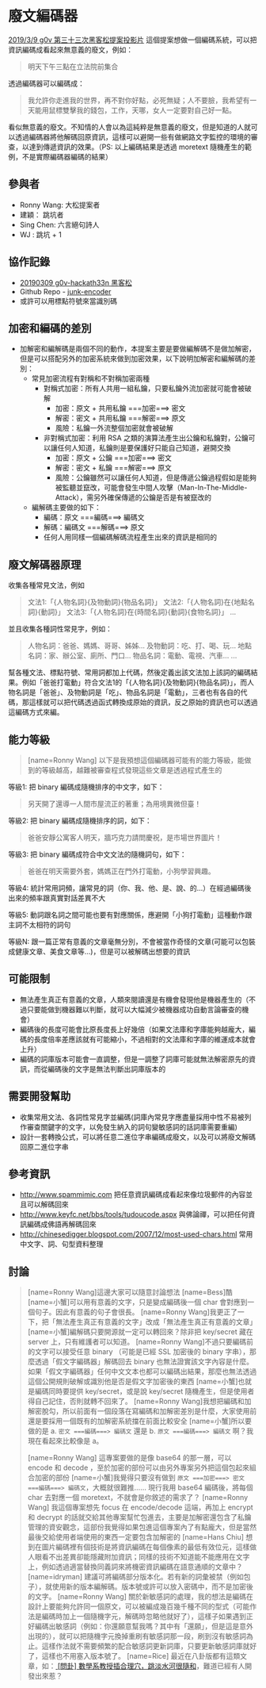 廢文編碼器
==========
[2019/3/9 g0v 第三十三次黑客松提案投影片](https://docs.google.com/presentation/d/1APtPAmKYVbEoQFNb0I9_2tzamKfOCYU9HacoLUIoz3U/edit?usp=sharing)
這個提案想做一個編碼系統，可以把資訊編碼成看起來無意義的廢文，例如：
> 明天下午三點在立法院前集合

透過編碼器可以編碼成：
> 我允許你走進我的世界，再不對你好點，必死無疑；人不要臉，我希望有一天能用鼠標雙擊我的錢包，工作，天哪，女人一定要對自己好一點。
 
看似無意義的廢文。不知情的人會以為這純粹是無意義的廢文，但是知道的人就可以透過編碼器將他解碼回原資訊，這樣可以避開一些有做網路文字監控的環境的審查，以達到傳遞資訊的效果。（PS: 以上編碼結果是透過 moretext 隨機產生的範例，不是實際編碼器編碼的結果）

參與者
-----
* Ronny Wang: 大松提案者
* 建穎： 跳坑者
* Sing Chen: 六言絕句詩人
* WJ : 跳坑 + 1

協作記錄
-------
* [20190309 g0v-hackath33n 黑客松](https://g0v.hackmd.io/xhe02MfFR4-B-UW3pTHKUQ)
* Github Repo - [junk-encoder](https://github.com/Asing1001/junk-encoder)
* 或許可以用標點符號來當識別碼

加密和編碼的差別
-------------
* 加解密和編解碼是兩個不同的動作，本提案主要是要做編解碼不是做加解密，但是可以搭配另外的加密系統來做到加密效果，以下說明加解密和編解碼的差別：
    * 常見加密流程有對稱和不對稱加密兩種
        * 對稱式加密：所有人共用一組私鑰，只要私鑰外流加密就可能會被破解
            * 加密：原文 + 共用私鑰 ===加密===> 密文
            * 解密：密文 + 共用私鑰 ===解密===> 原文
            * 風險：私鑰一外流整個加密就會被破解
        * 非對稱式加密：利用 RSA 之類的演算法產生出公鑰和私鑰對，公鑰可以讓任何人知道，私鑰則是要保護好只能自己知道，避開交換
            * 加密：原文 + 公鑰 ===加密===> 密文
            * 解密：密文 + 私鑰 ===解密===> 原文
            * 風險：公鑰雖然可以讓任何人知道，但是傳遞公鑰過程假如是能夠被監聽並竄改，可能會發生中間人攻擊（Man-In-The-Middle-Attack），需另外確保傳遞的公鑰是否是有被竄改的
    * 編解碼主要做的如下：
        * 編碼：原文 ===編碼===> 編碼文
        * 解碼：編碼文 ===解碼===> 原文
        * 任何人用同樣一個編碼解碼流程產生出來的資訊是相同的


廢文解碼器原理
--------
收集各種常見文法，例如
> 文法1:「{人物名詞}{及物動詞}{物品名詞}」
> 文法2:「{人物名詞}在{地點名詞}{動詞}」
> 文法3:「{人物名詞}在{時間名詞}{動詞}{食物名詞}」
> ...

並且收集各種詞性常見字，例如：
> 人物名詞：爸爸、媽媽、哥哥、姊姊... 
> 及物動詞：吃、打、喝、玩...
> 地點名詞：家、辦公室、廁所、門口...
> 物品名詞：電動、電視、汽車...
> ... 
 
幫各種文法、標點符號、常用詞都加上代碼，然後定義出該文法加上該詞的編碼結果。例如「爸爸打電動」符合文法1的「{人物名詞}{及物動詞}{物品名詞}」，而人物名詞是「爸爸」、及物動詞是「吃」、物品名詞是「電動」，三者也有各自的代碼，那這樣就可以把代碼透過函式轉換成原始的資訊，反之原始的資訊也可以透過這編碼方式來編。

能力等級
-------
> [name=Ronny Wang] 以下是我預想這個編碼器可能有的能力等級，能做到的等級越高，越難被審查程式發現這些文章是透過程式產生的

等級1: 把 binary 編碼成隨機排序的中文字，如下：
> 另天開了還導一人間市屋流正的著重；為用境異微但臺！

等級2: 把 binary 編碼成隨機排序的詞，如下：
> 爸爸安靜公寓客人明天，牆巧克力請問慶祝，是市場世界圖片！

等級3: 把 binary 編碼成符合中文文法的隨機詞句，如下：
> 爸爸在明天需要外套，媽媽正在門外打電動，小狗學習興趣。

等級4: 統計常用詞頻，讓常見的詞（你、我、他、是、說、的...）在經過編碼後出來的頻率跟真實對話差異不大

等級5: 動詞跟名詞之間可能也要有對應關係，應避開「小狗打電動」這種動作跟主詞不太相符的詞句

等級N: 跟一篇正常有意義的文章毫無分別，不會被當作奇怪的文章(可能可以包裝成健康文章、美食文章等...)，但是可以被解碼出想要的資訊

可能限制
-------
* 無法產生真正有意義的文章，人類來閱讀還是有機會發現他是機器產生的（不過只要能做到機器難以判斷，就可以大幅減少被機器成功自動言論審查的機會）
* 編碼後的長度可能會比原長度長上好幾倍（如果文法庫和字庫能夠越龐大，編碼的長度倍率差應該就有可能縮小，不過相對的文法庫和字庫的維運成本就會上升）
* 編碼的詞庫版本可能會一直調整，但是一調整了詞庫可能就無法解密原先的資訊，而從編碼後的文字是無法判斷出詞庫版本的

需要開發幫助
----------
* 收集常用文法、各詞性常見字並編碼(詞庫內常見字應盡量採用中性不易被列作審查關鍵字的文字，以免發生納入的詞句變敏感詞的話詞庫需要重編)
* 設計一套轉換公式，可以將任意二進位字串編碼成廢文，以及可以將廢文解碼回原二進位字串

參考資訊
-------
* http://www.spammimic.com 把任意資訊編碼成看起來像垃圾郵件的內容並且可以解碼回來
* http://www.keyfc.net/bbs/tools/tudoucode.aspx 與佛論禪，可以把任何資訊編碼成佛語再解碼回來
* http://chinesedigger.blogspot.com/2007/12/most-used-chars.html 常用中文字、詞、句型資料整理

討論
---
> [name=Ronny Wang]這邊大家可以隨意討論想法
> [name=Bess]酷
> [name=小蟹]可以用有意義的文字，只是變成編碼後一個 char 會對應到一個句子。因此有意義的句子會很長。
> [name=Ronny Wang]我更正了一下，把「無法產生真正有意義的文字」改成「無法產生真正有意義的文章」
> [name=小蟹]編解碼只要開源就一定可以轉回來？除非把 key/secret 藏在 server 上，只有維護者可以知道。
> [name=Ronny Wang]不過只要編碼前的文字可以接受任意 binary （可能是已經 SSL 加密後的 binary 字串），那麼透過「假文字編碼器」解碼回去 binary 也無法證實該文字內容是什麼。如果「假文字編碼器」任何中文文本也都可以編碼出結果，那麼也無法透過這個公開規則破解或識別他是否是假文字加密後的東西
>[name=小蟹]也就是編碼同時要提供 key/secret，或是說 key/secret 隨機產生，但是使用者得自己記住，否則就轉不回來了。
>[name=Ronny Wang]我想把編碼和加解密脫勾，所以前面有一個段落在寫編碼和加解密差別是什麼，大家使用前還是要採用一個既有的加解密系統擋在前面比較安全
>[name=小蟹]所以要做的是 a. `密文 ===編碼===> 編碼文` 還是 b. `原文 ===編碼===> 編碼文` 啊？我現在看起來比較像是 a。
>
>[name=Ronny Wang] 這專案要做的是像 base64 的那一層，可以 encode 和 decode ，至於加密的部份可以由另外專案另外把這個包起來組合加密的部份
>[name=小蟹]我覺得只要沒有做到 `原文 ===加密===> 密文 ===編碼===> 編碼文`，大概就很難推…… 現行我用 base64 編碼後，將每個 char 去對應一個 moretext，不就會是你敘述的需求了？
> [name=Ronny Wang] 我這個專案想先 focus 在 encode/decode 這端，再加上 encrypt 和 decrypt 的話就交給其他專案幫忙包進去，主要是加解密還包含了私鑰管理的資安觀念，這部份我覺得如果包進這個專案內了有點龐大，但是當然最後交給使用者端使用的東西一定要包含加解密的
> [name=Hans Chiu] 想到在圖片編碼裡有個技術是將資訊編碼在每個像素的最低有效位元，這樣做人眼看不出差異卻能隱藏附加資訊；同樣的技術不知道能不能應用在文字上，例如透過適當替換同義詞來將機密資訊編碼在語意通順的文章中？
> [name=idryman] 建議可將編碼部分版本化。若有新的詞彙被禁（例如包子），就使用新的版本編解碼。版本號或許可以放入密碼中，而不是加密後的文字。
> [name=Ronny Wang] 關於新敏感詞的處理，我的想法是編碼在設計上要能夠允許同一個原文，可以被編成幾百幾千種不同的型式（可能作法是編碼時加上一個隨機字元，解碼時忽略他就好了），這樣子如果遇到正好編碼出敏感詞（例如：你還願意幫我嗎？其中有「還願」，但是這是意外出現的），就可以把隨機字元換掉重刷有敏感詞那一段，刷到沒有敏感詞為止。這樣作法就不需要頻繁的配合敏感詞更新詞庫，只要更新敏感詞庫就好了，這樣也不用塞入版本號了。
> [name=Rice] 最近在八卦版都有這類文章，如：[ [問卦] 數學系教授插合理穴，跳淡水河很隨和](https://www.ptt.cc/bbs/Gossiping/M.1553176518.A.DF7.html)，難道已經有人開發出來惹？